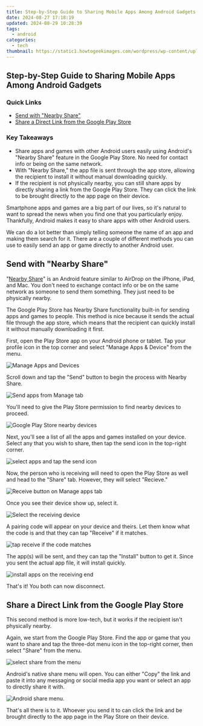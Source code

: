 ```yaml
---
title: Step-by-Step Guide to Sharing Mobile Apps Among Android Gadgets
date: 2024-08-27 17:18:19
updated: 2024-08-29 10:28:39
tags:
  - android
categories:
  - tech
thumbnail: https://static1.howtogeekimages.com/wordpress/wp-content/uploads/2023/09/52809874929_b78984dea6_o.jpg
---
```


## Step-by-Step Guide to Sharing Mobile Apps Among Android Gadgets

### Quick Links

* [Send with "Nearby Share"](https://facebook-video-recording.techidaily.com/strategies-to-continue-live-video-on-facebook-for-2024/)
* [Share a Direct Link from the Google Play Store](https://android-pokemon-go.techidaily.com/in-2024-additional-tips-about-sinnoh-stone-for-oppo-a78-drfone-by-drfone-virtual-android/)

### Key Takeaways

* Share apps and games with other Android users easily using Android's "Nearby Share" feature in the Google Play Store. No need for contact info or being on the same network.
* With "Nearby Share," the app file is sent through the app store, allowing the recipient to install it without manual downloading quickly.
* If the recipient is not physically nearby, you can still share apps by directly sharing a link from the Google Play Store. They can click the link to be brought directly to the app page on their device.

 Smartphone apps and games are a big part of our lives, so it's natural to want to spread the news when you find one that you particularly enjoy. Thankfully, Android makes it easy to share apps with other Android users.

 We can do a lot better than simply telling someone the name of an app and making them search for it. There are a couple of different methods you can use to easily send an app or game directly to another Android user.

##  Send with "Nearby Share"

 "[Nearby Share](https://instagram-clips.techidaily.com/updated-2024-approved-essential-hash-monitors-for-facebook-twitter-instagram/)" is an Android feature similar to AirDrop on the iPhone, iPad, and Mac. You don't need to exchange contact info or be on the same network as someone to send them something. They just need to be physically nearby.

 The Google Play Store has Nearby Share functionality built-in for sending apps and games to people. This method is nice because it sends the actual file through the app store, which means that the recipient can quickly install it without manually downloading it first.

 First, open the Play Store app on your Android phone or tablet. Tap your profile icon in the top corner and select "Manage Apps & Device" from the menu.

![Manage Apps and Devices](https://static1.howtogeekimages.com/wordpress/wp-content/uploads/2023/11/screenshot_2023-11-21-16-17-44-46_b5a5c5cb02ca09c784c5d88160e2ec24.jpg) 

 Scroll down and tap the "Send" button to begin the process with Nearby Share.

![Send apps from Manage tab](https://static1.howtogeekimages.com/wordpress/wp-content/uploads/2023/11/screenshot_2023-11-21-16-17-48-50_b5a5c5cb02ca09c784c5d88160e2ec24.jpg) 

 You'll need to give the Play Store permission to find nearby devices to proceed.

![Google Play Store nearby devices](https://static1.howtogeekimages.com/wordpress/wp-content/uploads/2023/11/screenshot_2023-11-21-16-17-56-38_ab1359306de43320f9557c797b1c4be5.jpg) 

 Next, you'll see a list of all the apps and games installed on your device. Select any that you wish to share, then tap the send icon in the top-right corner.

![select apps and tap the send icon](https://static1.howtogeekimages.com/wordpress/wp-content/uploads/2023/11/screenshot_2023-11-21-16-18-13-49_b5a5c5cb02ca09c784c5d88160e2ec24.jpg) 

 Now, the person who is receiving will need to open the Play Store as well and head to the "Share" tab. However, they will select "Recieve."

![Receive button on Manage apps tab](https://static1.howtogeekimages.com/wordpress/wp-content/uploads/2023/11/screenshot_20231121_161842_google-play-store.jpg) 

 Once you see their device show up, select it.

![Select the receiving device](https://static1.howtogeekimages.com/wordpress/wp-content/uploads/2023/11/screenshot_2023-11-21-16-19-18-58_b5a5c5cb02ca09c784c5d88160e2ec24.jpg) 

 A pairing code will appear on your device and theirs. Let them know what the code is and that they can tap "Receive" if it matches.

![tap receive if the code matches](https://static1.howtogeekimages.com/wordpress/wp-content/uploads/2023/11/screenshot_2023-11-21-16-19-24-01_b5a5c5cb02ca09c784c5d88160e2ec24.jpg) 

 The app(s) will be sent, and they can tap the "Install" button to get it. Since you sent the actual app file, it will install quickly.

![install apps on the receiving end](https://static1.howtogeekimages.com/wordpress/wp-content/uploads/2023/11/screenshot_20231121_161934_google-play-store.jpg) 

 That's it! You both can now disconnect.

##  Share a Direct Link from the Google Play Store

 This second method is more low-tech, but it works if the recipient isn't physically nearby.

 Again, we start from the Google Play Store. Find the app or game that you want to share and tap the three-dot menu icon in the top-right corner, then select "Share" from the menu.

![select share from the menu](https://static1.howtogeekimages.com/wordpress/wp-content/uploads/2023/11/screenshot_2023-11-21-16-20-19-39_b5a5c5cb02ca09c784c5d88160e2ec24.jpg) 

 Android's native share menu will open. You can either "Copy" the link and paste it into any messaging or social media app you want or select an app to directly share it with.

![Android share menu.](https://static1.howtogeekimages.com/wordpress/wp-content/uploads/2023/11/screenshot_2023-11-21-16-20-25-46_c31b32364ce19ca8fcd150a417ecce58.jpg) 

 That's all there is to it. Whoever you send it to can click the link and be brought directly to the app page in the Play Store on their device.

<ins class="adsbygoogle"
     style="display:block"
     data-ad-format="autorelaxed"
     data-ad-client="ca-pub-7571918770474297"
     data-ad-slot="1223367746"></ins>



<ins class="adsbygoogle"
     style="display:block"
     data-ad-client="ca-pub-7571918770474297"
     data-ad-slot="8358498916"
     data-ad-format="auto"
     data-full-width-responsive="true"></ins>
